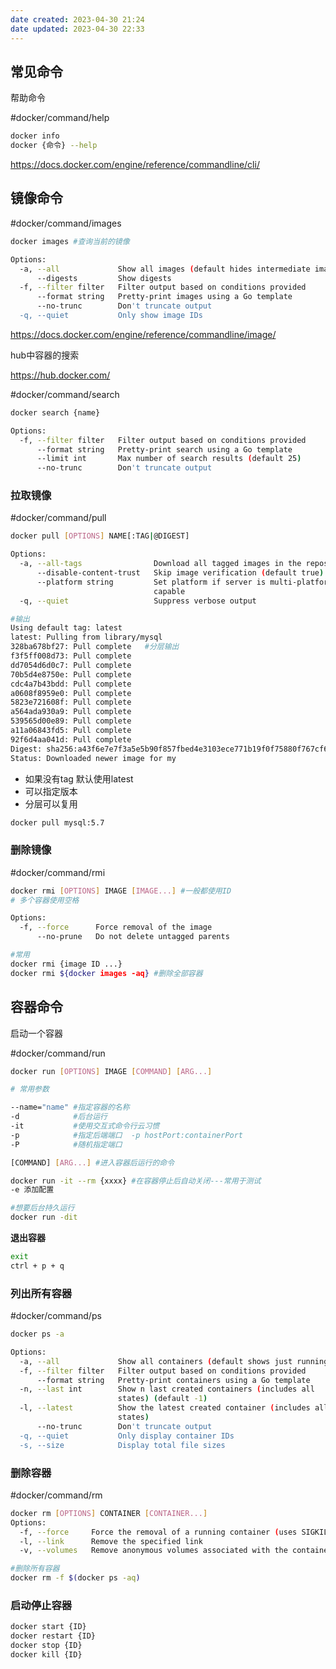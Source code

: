 ```yaml
---
date created: 2023-04-30 21:24
date updated: 2023-04-30 22:33
---
```


## 常见命令

帮助命令

#docker/command/help

```sh
docker info
docker {命令} --help
```

<https://docs.docker.com/engine/reference/commandline/cli/>

## 镜像命令

#docker/command/images

```sh
docker images #查询当前的镜像

Options:
  -a, --all             Show all images (default hides intermediate images)
      --digests         Show digests
  -f, --filter filter   Filter output based on conditions provided
      --format string   Pretty-print images using a Go template
      --no-trunc        Don't truncate output
  -q, --quiet           Only show image IDs
```

<https://docs.docker.com/engine/reference/commandline/image/>

hub中容器的搜索

<https://hub.docker.com/>

#docker/command/search

```sh
docker search {name}

Options:
  -f, --filter filter   Filter output based on conditions provided
      --format string   Pretty-print search using a Go template
      --limit int       Max number of search results (default 25)
      --no-trunc        Don't truncate output
```

### 拉取镜像

#docker/command/pull

```sh
docker pull [OPTIONS] NAME[:TAG|@DIGEST]

Options:
  -a, --all-tags                Download all tagged images in the repository
      --disable-content-trust   Skip image verification (default true)
      --platform string         Set platform if server is multi-platform
                                capable
  -q, --quiet                   Suppress verbose output

#输出
Using default tag: latest
latest: Pulling from library/mysql
328ba678bf27: Pull complete   #分层输出
f3f5ff008d73: Pull complete
dd7054d6d0c7: Pull complete
70b5d4e8750e: Pull complete
cdc4a7b43bdd: Pull complete
a0608f8959e0: Pull complete
5823e721608f: Pull complete
a564ada930a9: Pull complete
539565d00e89: Pull complete
a11a06843fd5: Pull complete
92f6d4aa041d: Pull complete
Digest: sha256:a43f6e7e7f3a5e5b90f857fbed4e3103ece771b19f0f75880f767cf66bbb6577
Status: Downloaded newer image for my
```

- 如果没有tag 默认使用latest
- 可以指定版本
- 分层可以复用

```sh
docker pull mysql:5.7
```

### 删除镜像

#docker/command/rmi

```sh
docker rmi [OPTIONS] IMAGE [IMAGE...] #一般都使用ID
# 多个容器使用空格

Options:
  -f, --force      Force removal of the image
      --no-prune   Do not delete untagged parents

#常用
docker rmi {image ID ...}
docker rmi ${docker images -aq} #删除全部容器

```

## 容器命令

启动一个容器

#docker/command/run

```sh
docker run [OPTIONS] IMAGE [COMMAND] [ARG...]

# 常用参数

--name="name" #指定容器的名称
-d            #后台运行
-it           #使用交互式命令行云习惯
-p            #指定后端端口  -p hostPort:containerPort
-P            #随机指定端口

[COMMAND] [ARG...] #进入容器后运行的命令

docker run -it --rm {xxxx} #在容器停止后自动关闭---常用于测试
-e 添加配置

#想要后台持久运行
docker run -dit
```

**退出容器**

```sh
exit
ctrl + p + q
```

### 列出所有容器

#docker/command/ps

```sh
docker ps -a

Options:
  -a, --all             Show all containers (default shows just running)
  -f, --filter filter   Filter output based on conditions provided
      --format string   Pretty-print containers using a Go template
  -n, --last int        Show n last created containers (includes all
                        states) (default -1)
  -l, --latest          Show the latest created container (includes all
                        states)
      --no-trunc        Don't truncate output
  -q, --quiet           Only display container IDs
  -s, --size            Display total file sizes
```

### 删除容器

#docker/command/rm

```sh
docker rm [OPTIONS] CONTAINER [CONTAINER...]
Options:
  -f, --force     Force the removal of a running container (uses SIGKILL)
  -l, --link      Remove the specified link
  -v, --volumes   Remove anonymous volumes associated with the container

#删除所有容器
docker rm -f $(docker ps -aq)
```

### 启动停止容器

```sh
docker start {ID}
docker restart {ID}
docker stop {ID}
docker kill {ID}
```